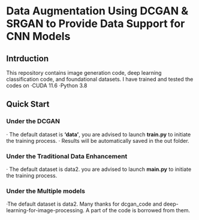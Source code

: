 # Data Augmentation Using DCGAN & SRGAN to Provide Data Support for CNN Models
## Intrduction
This repository contains image generation code, deep learning classification code, and foundational datasets.
I have trained and tested the codes on
·CUDA 11.6
·Python 3.8
## Quick Start
### Under the DCGAN
· The default dataset is **‘data’**, you are advised to launch **train.py** to initiate the training process.
· Results will be automatically saved in the out folder.
### Under the Traditional Data Enhancement 
· The default dataset is data2. you are advised to launch **main.py** to initiate the training process.
### Under the Multiple models 
·The default dataset is data2.
Many thanks for dcgan_code and deep-learning-for-image-processing. A part of the code is borrowed from them.
